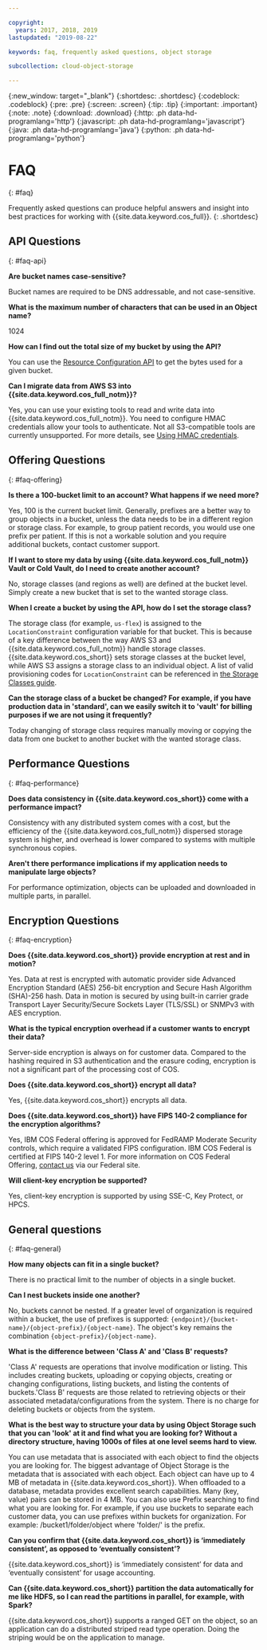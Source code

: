 ```yaml
---

copyright:
  years: 2017, 2018, 2019
lastupdated: "2019-08-22"

keywords: faq, frequently asked questions, object storage

subcollection: cloud-object-storage

---
```

{:new_window: target="_blank"}
{:shortdesc: .shortdesc}
{:codeblock: .codeblock}
{:pre: .pre}
{:screen: .screen}
{:tip: .tip}
{:important: .important}
{:note: .note}
{:download: .download} 
{:http: .ph data-hd-programlang='http'} 
{:javascript: .ph data-hd-programlang='javascript'} 
{:java: .ph data-hd-programlang='java'} 
{:python: .ph data-hd-programlang='python'}

# FAQ
{: #faq}

Frequently asked questions can produce helpful answers and insight into best practices for working with {{site.data.keyword.cos_full}}.
{: .shortdesc}

## API Questions
{: #faq-api}

**Are bucket names case-sensitive?**

Bucket names are required to be DNS addressable, and not case-sensitive.

**What is the maximum number of characters that can be used in an Object name?**

1024

**How can I find out the total size of my bucket by using the API?**

You can use the [Resource Configuration API](https://cloud.ibm.com/apidocs/cos/cos-configuration#returns-metadata-for-the-specified-bucket) to get the bytes used for a given bucket.

**Can I migrate data from AWS S3 into {{site.data.keyword.cos_full_notm}}?**

Yes, you can use your existing tools to read and write data into {{site.data.keyword.cos_full_notm}}. You need to configure HMAC credentials allow your tools to authenticate. Not all S3-compatible tools are currently unsupported. For more details, see [Using HMAC credentials](/docs/services/cloud-object-storage/hmac?topic=cloud-object-storage-hmac).


## Offering Questions
{: #faq-offering}

**Is there a 100-bucket limit to an account? What happens if we need more?**

Yes, 100 is the current bucket limit. Generally, prefixes are a better way to group objects in a bucket, unless the data needs to be in a different region or storage class. For example, to group patient records, you would use one prefix per patient. If this is not a workable solution and you require additional buckets, contact customer support.

**If I want to store my data by using {{site.data.keyword.cos_full_notm}} Vault or Cold Vault, do I need to create another account?**

No, storage classes (and regions as well) are defined at the bucket level. Simply create a new bucket that is set to the wanted storage class.

**When I create a bucket by using the API, how do I set the storage class?**

The storage class (for example, `us-flex`) is assigned to the `LocationConstraint` configuration variable for that bucket. This is because of a key difference between the way AWS S3 and {{site.data.keyword.cos_full_notm}} handle storage classes. {{site.data.keyword.cos_short}} sets storage classes at the bucket level, while AWS S3 assigns a storage class to an individual object. A list of valid provisioning codes for `LocationConstraint` can be referenced in [the Storage Classes guide](/docs/services/cloud-object-storage?topic=cloud-object-storage-classes).

**Can the storage class of a bucket be changed? For example, if you have production data in 'standard', can we easily switch it to 'vault' for billing purposes if we are not using it frequently?**

Today changing of storage class requires manually moving or copying the data from one bucket to another bucket with the wanted storage class.


## Performance Questions
{: #faq-performance}

**Does data consistency in {{site.data.keyword.cos_short}} come with a performance impact?**

Consistency with any distributed system comes with a cost, but the efficiency of the {{site.data.keyword.cos_full_notm}} dispersed storage system is higher, and overhead is lower compared to systems with multiple synchronous copies.

**Aren't there performance implications if my application needs to manipulate large objects?**

For performance optimization, objects can be uploaded and downloaded in multiple parts, in parallel.


## Encryption Questions
{: #faq-encryption}

**Does {{site.data.keyword.cos_short}} provide encryption at rest and in motion?**

Yes. Data at rest is encrypted with automatic provider side Advanced Encryption Standard (AES) 256-bit encryption and Secure Hash Algorithm (SHA)-256 hash. Data in motion is secured by using built-in carrier grade Transport Layer Security/Secure Sockets Layer (TLS/SSL) or SNMPv3 with AES encryption.

**What is the typical encryption overhead if a customer wants to encrypt their data?**

Server-side encryption is always on for customer data. Compared to the hashing required in S3 authentication and the erasure coding, encryption is not a significant part of the processing cost of COS.

**Does {{site.data.keyword.cos_short}} encrypt all data?**

Yes, {{site.data.keyword.cos_short}} encrypts all data.

**Does {{site.data.keyword.cos_short}} have FIPS 140-2 compliance for the encryption algorithms?**

Yes, IBM COS Federal offering is approved for FedRAMP Moderate Security controls, which require a validated FIPS configuration. IBM COS Federal is certified at FIPS 140-2 level 1. For more information on COS Federal Offering, [contact us](https://www.ibm.com/cloud/government) via our Federal site.

**Will client-key encryption be supported?**

Yes, client-key encryption is supported by using SSE-C, Key Protect, or HPCS.

## General questions
{: #faq-general}

**How many objects can fit in a single bucket?**

There is no practical limit to the number of objects in a single bucket.

**Can I nest buckets inside one another?**

No, buckets cannot be nested. If a greater level of organization is required within a bucket, the use of prefixes is supported: `{endpoint}/{bucket-name}/{object-prefix}/{object-name}`. The object's key remains the combination `{object-prefix}/{object-name}`.

**What is the difference between 'Class A' and 'Class B' requests?**

'Class A' requests are operations that involve modification or listing. This includes creating buckets, uploading or copying objects, creating or changing configurations, listing buckets, and listing the contents of buckets.'Class B' requests are those related to retrieving objects or their associated metadata/configurations from the system. There is no charge for deleting buckets or objects from the system.

**What is the best way to structure your data by using Object Storage such that you can 'look' at it and find what you are looking for? Without a directory structure, having 1000s of files at one level seems hard to view.**

You can use metadata that is associated with each object to find the objects you are looking for. The biggest advantage of Object Storage is the metadata that is associated with each object. Each object can have up to 4 MB of metadata in {{site.data.keyword.cos_short}}. When offloaded to a database, metadata provides excellent search capabilities. Many (key, value) pairs can be stored in 4 MB. You can also use Prefix searching to find what you are looking for. For example, if you use buckets to separate each customer data, you can use prefixes within buckets for organization. For example:  /bucket1/folder/object where 'folder/' is the prefix.

**Can you confirm that {{site.data.keyword.cos_short}} is ‘immediately consistent’, as opposed to ‘eventually consistent’?**

{{site.data.keyword.cos_short}} is ‘immediately consistent’ for data and ‘eventually consistent’ for usage accounting.


**Can {{site.data.keyword.cos_short}} partition the data automatically for me like HDFS, so I can read the partitions in parallel, for example, with Spark?**

{{site.data.keyword.cos_short}} supports a ranged GET on the object, so an application can do a distributed striped read type operation. Doing the striping would be on the application to manage.
